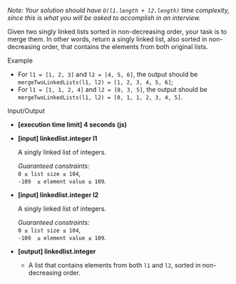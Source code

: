 
_Note: Your solution should have  `O(l1.length + l2.length)`  time complexity, since this is what you will be asked to accomplish in an interview._

Given two singly linked lists sorted in non-decreasing order, your task is to merge them. In other words, return a singly linked list, also sorted in non-decreasing order, that contains the elements from both original lists.

Example

-   For  `l1 = [1, 2, 3]`  and  `l2 = [4, 5, 6]`, the output should be  
    `mergeTwoLinkedLists(l1, l2) = [1, 2, 3, 4, 5, 6]`;
-   For  `l1 = [1, 1, 2, 4]`  and  `l2 = [0, 3, 5]`, the output should be  
    `mergeTwoLinkedLists(l1, l2) = [0, 1, 1, 2, 3, 4, 5]`.

Input/Output

-   **[execution time limit] 4 seconds (js)**
    
-   **[input] linkedlist.integer l1**
    
    A singly linked list of integers.
    
    _Guaranteed constraints:_  
    `0 ≤ list size ≤ 104`,  
    `-109  ≤ element value ≤ 109`.
    
-   **[input] linkedlist.integer l2**
    
    A singly linked list of integers.
    
    _Guaranteed constraints:_  
    `0 ≤ list size ≤ 104`,  
    `-109  ≤ element value ≤ 109`.
    
-   **[output] linkedlist.integer**
    
    -   A list that contains elements from both  `l1`  and  `l2`, sorted in non-decreasing order.